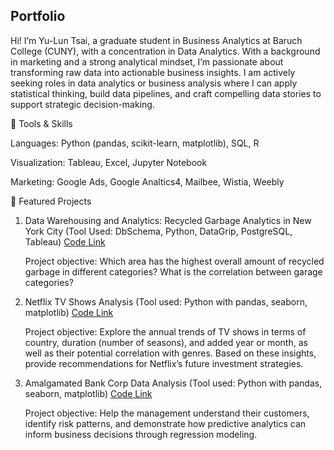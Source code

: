 ## Portfolio

Hi! I’m Yu-Lun Tsai, a graduate student in Business Analytics at Baruch College (CUNY), with a concentration in Data Analytics. 
With a background in marketing and a strong analytical mindset, I’m passionate about transforming raw data into actionable business insights. I am actively seeking roles in data analytics or business analysis where I can apply statistical thinking, build data pipelines, and craft compelling data stories to support strategic decision-making.


🔧 Tools & Skills

Languages: Python (pandas, scikit-learn, matplotlib), SQL, R

Visualization: Tableau, Excel, Jupyter Notebook

Marketing: Google Ads, Google Analtics4, Mailbee, Wistia, Weebly

📁 Featured Projects

1. Data Warehousing and Analytics: Recycled Garbage Analytics in New York City
   (Tool Used: DbSchema, Python, DataGrip, PostgreSQL, Tableau) [Code Link](https://github.com/YulunTsai/Data_Warehousing_for_Anlaytics)

   Project objective: Which area has the highest overall amount of recycled garbage in different categories? What is the correlation between garage categories?

2. Netflix TV Shows Analysis
   (Tool used: Python with pandas, seaborn, matplotlib) [Code Link](https://github.com/YulunTsai/Netflix_Data_Analysis)

   Project objective: Explore the annual trends of TV shows in terms of country, duration (number of seasons), and added year or month, as well as their potential correlation with genres. Based on these insights, provide recommendations for Netflix’s future investment strategies.

3. Amalgamated Bank Corp Data Analysis
   (Tool used: Python with pandas, seaborn, matplotlib) [Code Link](https://github.com/YulunTsai/Portfolio/blob/main/Projects/Amalgamated%20Bank%20Corp_Data%20Analysis.ipynb)
   
   Project objective: Help the management understand their customers, identify risk patterns, and demonstrate how predictive analytics can inform business decisions through regression modeling.
